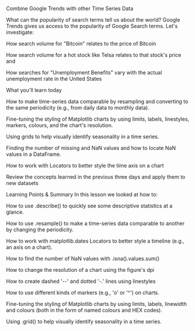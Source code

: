Combine Google Trends with other Time Series Data


What can the popularity of search terms tell us about the world? Google Trends gives us access to the popularity of Google Search terms. Let's investigate:

How search volume for "Bitcoin" relates to the price of Bitcoin

How search volume for a hot stock like Telsa relates to that stock's price and

How searches for "Unemployment Benefits" vary with the actual unemployment rate in the United States



What you'll learn today

How to make time-series data comparable by resampling and converting to the same periodicity (e.g., from daily data to monthly data).

Fine-tuning the styling of Matplotlib charts by using limits, labels, linestyles, markers, colours, and the chart's resolution.

Using grids to help visually identify seasonality in a time series.

Finding the number of missing and NaN values and how to locate NaN values in a DataFrame.

How to work with Locators to better style the time axis on a chart

Review the concepts learned in the previous three days and apply them to new datasets


Learning Points & Summary
In this lesson we looked at how to:

How to use .describe() to quickly see some descriptive statistics at a glance.

How to use .resample() to make a time-series data comparable to another by changing the periodicity.

How to work with matplotlib.dates Locators to better style a timeline (e.g., an axis on a chart).

How to find the number of NaN values with .isna().values.sum()

How to change the resolution of a chart using the figure's dpi

How to create dashed '--' and dotted '-.' lines using linestyles

How to use different kinds of markers (e.g., 'o' or '^') on charts.

Fine-tuning the styling of Matplotlib charts by using limits, labels, linewidth and colours (both in the form of named colours and HEX codes).

Using .grid() to help visually identify seasonality in a time series.
